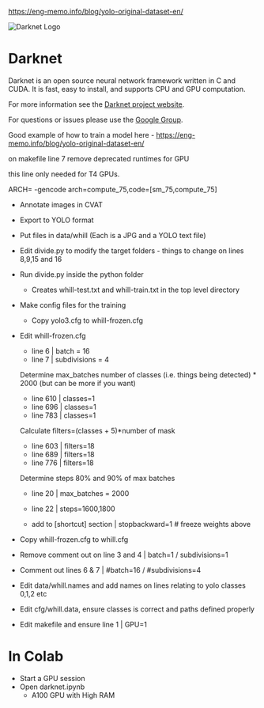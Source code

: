 https://eng-memo.info/blog/yolo-original-dataset-en/

![Darknet Logo](http://pjreddie.com/media/files/darknet-black-small.png)

# Darknet #
Darknet is an open source neural network framework written in C and CUDA. It is fast, easy to install, and supports CPU and GPU computation.

For more information see the [Darknet project website](http://pjreddie.com/darknet).

For questions or issues please use the [Google Group](https://groups.google.com/forum/#!forum/darknet).

Good example of how to train a model here - https://eng-memo.info/blog/yolo-original-dataset-en/

on makefile line 7 remove deprecated runtimes for GPU

this line only needed for T4 GPUs. 

ARCH= -gencode arch=compute_75,code=[sm_75,compute_75]


* Annotate images in CVAT
* Export to YOLO format
* Put files in data/whill (Each is a JPG and a YOLO text file)
* Edit divide.py to modify the target folders - things to change on lines 8,9,15 and 16
* Run divide.py inside the python folder
	* Creates whill-test.txt and whill-train.txt in the top level directory
* Make config files for the training
	* Copy yolo3.cfg to whill-frozen.cfg
* Edit whill-frozen.cfg
	* line 6 | batch = 16
	* line 7 | subdivisions = 4
	
	Determine max_batches
	number of classes (i.e. things being detected) * 2000 (but can be more if you want)
	
	* line 610 | classes=1
	* line 696 | classes=1
	* line 783 | classes=1
	
	Calculate filters=(classes + 5)*number of mask
	
	* line 603 | filters=18
	* line 689 | filters=18
	* line 776 | filters=18
	
	Determine steps 
	80% and 90% of max batches

	* line 20 | max_batches = 2000
	* line 22 | steps=1600,1800

	
	* add to [shortcut] section | stopbackward=1 # freeze weights above
		
* Copy whill-frozen.cfg to whill.cfg
* Remove comment out on line 3  and 4 | batch=1 / subdivisions=1
* Comment out lines 6 & 7 | #batch=16 / #subdivisions=4

* Edit data/whill.names and add names on lines relating to yolo classes 0,1,2 etc
* Edit cfg/whill.data, ensure classes is correct and paths defined properly
* Edit makefile and ensure line 1 | GPU=1


# In Colab

* Start a GPU session 
* Open darknet.ipynb
	* A100 GPU with High RAM
	